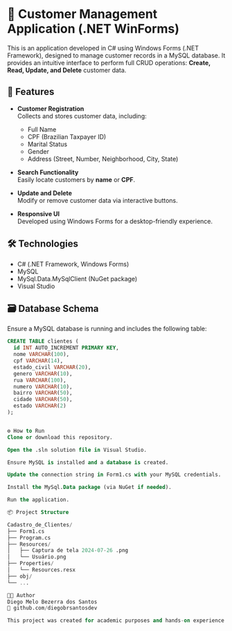 # 🧾 Customer Management Application (.NET WinForms)

This is an application developed in C# using Windows Forms (.NET Framework), designed to manage customer records in a MySQL database. It provides an intuitive interface to perform full CRUD operations: **Create, Read, Update, and Delete** customer data.

## 🚀 Features

- **Customer Registration**  
  Collects and stores customer data, including:
  - Full Name
  - CPF (Brazilian Taxpayer ID)
  - Marital Status
  - Gender
  - Address (Street, Number, Neighborhood, City, State)

- **Search Functionality**  
  Easily locate customers by **name** or **CPF**.

- **Update and Delete**  
  Modify or remove customer data via interactive buttons.

- **Responsive UI**  
  Developed using Windows Forms for a desktop-friendly experience.

## 🛠️ Technologies

- C# (.NET Framework, Windows Forms)
- MySQL
- MySql.Data.MySqlClient (NuGet package)
- Visual Studio

## 🗃️ Database Schema

Ensure a MySQL database is running and includes the following table:

```sql
CREATE TABLE clientes (
  id INT AUTO_INCREMENT PRIMARY KEY,
  nome VARCHAR(100),
  cpf VARCHAR(14),
  estado_civil VARCHAR(20),
  genero VARCHAR(10),
  rua VARCHAR(100),
  numero VARCHAR(10),
  bairro VARCHAR(50),
  cidade VARCHAR(50),
  estado VARCHAR(2)
);


⚙️ How to Run
Clone or download this repository.

Open the .sln solution file in Visual Studio.

Ensure MySQL is installed and a database is created.

Update the connection string in Form1.cs with your MySQL credentials.

Install the MySql.Data package (via NuGet if needed).

Run the application.

📦 Project Structure

Cadastro_de_Clientes/
├── Form1.cs
├── Program.cs
├── Resources/
│   ├── Captura de tela 2024-07-26 .png
│   └── Usuário.png
├── Properties/
│   └── Resources.resx
├── obj/
└── ...

👨‍💻 Author
Diego Melo Bezerra dos Santos
🔗 github.com/diegobrsantosdev

This project was created for academic purposes and hands-on experience with Windows Forms and MySQL integration.
